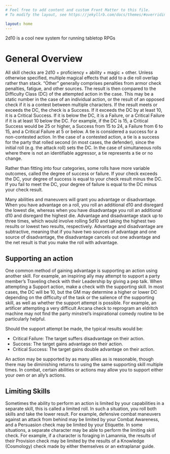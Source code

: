 ```yaml
---
# Feel free to add content and custom Front Matter to this file.
# To modify the layout, see https://jekyllrb.com/docs/themes/#overriding-theme-defaults

layout: home
---
```

2d10 is a cool new system for running tabletop RPGs 

# General Overview

All skill checks are 2d10 + proficiency + ability + magic + other. Unless otherwise specified, multiple magical effects that add to a die roll overlap rather than stack. “Other” generally comprises penalties from armor check penalties, fatigue, and other sources. The result is then compared to the Difficulty Class (DC) of the attempted action in the case. This may be a static number in the case of an individual action, or the result of an opposed check if it is a contest between multiple characters. If the result meets or exceeds the DC, the check is a Success. If it exceeds the DC by at least 10, it is a Critical Success. If it is below the DC, it is a Failure, or a Critical Failure if it is at least 10 below the DC. For example, if the DC is 15, a Critical Success would be 25 or higher, a Success from 15 to 24, a Failure from 6 to 15, and a Critical Failure at 5 or below. A tie is considered a success for a non-contested action. In the case of a contested action, a tie is a success for the party that rolled second (in most cases, the defender), since the initial roll (e.g. the attack roll) sets the DC. In the case of simultaneous rolls where there is not an identifiable aggressor, a tie represents a tie or no change.

Rather than fitting into four categories, some rolls have more variable outcomes, called the degree of success or failure. If your check exceeds the DC, your degree of success is equal to your check result minus the DC. If you fail to meet the DC, your degree of failure is equal to the DC minus your check result.

Many abilities and maneuvers will grant you advantage or disadvantage. When you have advantage on a roll, you roll an additional d10 and disregard the lowest die, whereas when you have disadvantage you roll an additional d10 and disregard the highest die. Advantage and disadvantage stack up to three times, which would involve rolling 5d10 and taking the highest two results or lowest two results, respectively. Advantage and disadvantage are subtractive, meaning that if you have two sources of advantage and one source of disadvantage, the disadvantage cancels out one advantage and the net result is that you make the roll with advantage. 

## Supporting an action

One common method of gaining advantage is supporting an action using another skill. For example, an inspiring ally may attempt to support a party member’s Traveling check with their Leadership by giving a pep talk. When attempting a Support action, make a check with the supporting skill. In most cases, the DC will be 10, but the GM may determine a higher or lower DC depending on the difficulty of the task or the salience of the supporting skill, as well as whether the support attempt is possible. For example, an artificer attempting a very difficult Arcana check to reprogram an eldritch machine may not find the party minstrel’s inspirational comedy routine to be particularly helpful.

Should the support attempt be made, the typical results would be:
* Critical Failure: The target suffers disadvantage on their action.
* Success: The target gains advantage on their action.
* Critical Success: The target gains double advantage on their action.

An action may be supported by as many allies as is reasonable, though there may be diminishing returns to using the same supporting skill multiple times. In combat, certain abilities or actions may allow you to support either your own or an ally’s actions.

## Limiting Skills

Sometimes the ability to perform an action is limited by your capabilities in a separate skill, this is called a limited roll. In such a situation, you roll both skills and take the lower result. For example, defensive combat maneuvers against an attack from behind may be limited by your Combat Awareness, and a Persuasion check may be limited by your Etiquette. In some situations, a separate character may be able to perform the limiting skill check. For example, if a character is foraging in Lamannia, the results of their Provision check may be limited by the results of a Knowledge (Cosmology) check made by either themselves or an extraplanar guide.

